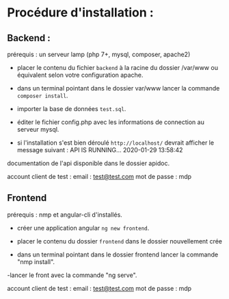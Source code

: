 # Procédure d'installation :

## Backend :
 prérequis : un serveur lamp (php 7+, mysql, composer, apache2)
 
 - placer le contenu du fichier `backend` à la racine du dossier /var/www ou équivalent selon votre configuration apache.
 
 - dans un terminal pointant dans le dossier var/www lancer la commande `composer install`.

- importer la base de données `test.sql`.

- éditer le fichier config.php avec les informations de connection au serveur mysql.

- si l'installation s'est bien déroulé `http://localhost/` devrait afficher le message suivant :
API IS RUNNING...
2020-01-29 13:58:42

documentation de l'api disponible dans le dossier apidoc.

account client de test :
email : test@test.com
mot de passe : mdp

## Frontend 
 prérequis : nmp et angular-cli d'installés.
 
 - créer une application angular `ng new frontend`.
 
 - placer le contenu du dossier `frontend` dans le dossier nouvellement crée
 
 - dans un terminal pointant dans le dossier frontend lancer la commande "nmp install".

-lancer le front avec la commande "ng serve".

account client de test :
email : test@test.com
mot de passe : mdp
